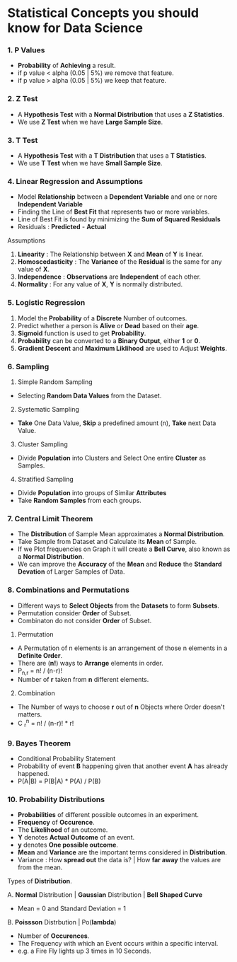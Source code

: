 # Statistical Concepts you should know for Data Science

### 1. P Values

- **Probability** of **Achieving** a result.
- if p value < alpha (0.05 | 5%) we remove that feature.
- if p value > alpha (0.05 | 5%) we keep that feature.

### 2. Z Test

- A **Hypothesis Test** with a **Normal Distribution** that uses a **Z Statistics**.
- We use **Z Test** when we have **Large Sample Size**.

### 3. T Test

- A **Hypothesis Test** with a **T Distribution** that uses a **T Statistics**.
- We use **T Test** when we have **Small Sample Size**.

### 4. Linear Regression and Assumptions

- Model **Relationship** between a **Dependent Variable** and one or nore **Independent Variable**
- Finding the Line of **Best Fit** that represents two or more variables.
- Line of Best Fit is found by minimizing the **Sum of Squared Residuals**
- Residuals : **Predicted** - **Actual**

Assumptions

1. **Linearity** : The Relationship between **X** and **Mean** of **Y** is linear.
2. **Homoscedasticity** : The **Variance** of the **Residual** is the same for any value of **X**.
3. **Independence** : **Observations** are **Independent** of each other.
4. **Normality** : For any value of **X**, **Y** is normally distributed.

### 5. Logistic Regression 

1. Model the **Probability** of a **Discrete** Number of outcomes.
2. Predict whether a person is **Alive** or **Dead** based on their **age**.
3. **Sigmoid** function is used to get **Probability**.
4. **Probability** can be converted to a **Binary Output**, either **1** or **0**.
5. **Gradient Descent** and **Maximum Liklihood** are used to Adjust **Weights**.

### 6. Sampling

1. Simple Random Sampling

- Selecting **Random Data Values** from the Dataset.

2. Systematic Sampling

- **Take** One Data Value, **Skip** a predefined amount (n), **Take** next Data Value.

3. Cluster Sampling

- Divide **Population** into Clusters and Select One entire **Cluster** as Samples.

4. Stratified Sampling

- Divide **Population** into groups of Similar **Attributes**
- Take **Random Samples** from each groups.

### 7. Central Limit Theorem

- The **Distribution** of Sample Mean approximates a **Normal Distribution**.
- Take Sample from Dataset and Calculate its **Mean** of Sample.
- If we Plot frequencies on Graph it will create a **Bell Curve**, also known as a **Normal Distribution**.
- We can improve the **Accuracy** of the **Mean** and **Reduce** the **Standard Devation** of Larger Samples of Data.

### 8. Combinations and Permutations

- Different ways to **Select Objects** from the **Datasets** to form **Subsets**.
- Permutation consider **Order** of Subset.
- Combinaton do not consider **Order** of Subset.

1. Permutation
- A Permutation of n elements is an arrangement of those n elements in a **Definite Order**.
- There are (**n!**) ways to **Arrange** elements in order.
- P<sub>n,r</sub> = n! / (n-r)!
- Number of **r** taken from **n** different elements.

2. Combination
- The Number of ways to choose **r** out of **n** Objects where Order doesn't matters.
- C <sub>r</sub><sup>n</sup> = n! / (n-r)! * r!

### 9. Bayes Theorem

- Conditional Probability Statement
- Probability of event **B** happening given that another event **A** has already happened.
- P(A|B) = P(B|A) * P(A) / P(B)

### 10. Probability Distributions

- **Probabilities** of different possible outcomes in an experiment.
- **Frequency** of **Occurence**.
- The **Likelihood** of an outcome.
- **Y** denotes **Actual Outcome** of an event.
- **y** denotes **One possible outcome**.
- **Mean** and **Variance** are the important terms considered in **Distribution**.
- Variance : How **spread out** the data is? | How **far away** the values are from the mean.

Types of **Distribution**.

A. **Normal** Distribution | **Gaussian** Distribution | **Bell Shaped Curve** 
- Mean = 0 and Standard Deviation = 1

B. **Poissson** Distrbution | Po(**lambda**)
- Number of **Occurences**.
- The Frequency with which an Event occurs within a specific interval. 
- e.g. a Fire Fly lights up 3 times in 10 Seconds.
